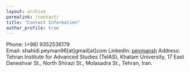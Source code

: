 ```yaml
---
layout: archive
permalink: /contact/
title: "Contact Information"
author_profile: true
---
```


Phone: (+98) 9352536179 <br>
Email: shahidi.peyman96[at]gmail[at]com
LinkedIn: [peymansh](https://www.linkedin.com/in/peymansh)
Address: Tehran Institute for Advanced Studies (TeIAS), Khatam University, 17 East Daneshvar St., North Shirazi St., Molasadra St., Tehran, Iran.
